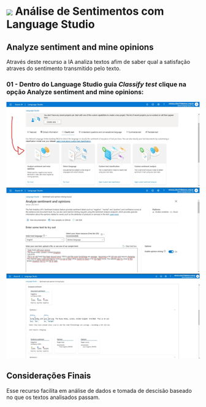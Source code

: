 <h1>
    <a href="https://www.dio.me/">
     <img align="center" width="60px" src="https://hermes.dio.me/lab_projects/badges/dc92e499-6ec6-4c82-af3f-00c40538ca80.png"></a>
    <span> 
Análise de Sentimentos com Language Studio </span>
</h1>

## Analyze sentiment and mine opinions
Através deste recurso a IA analiza textos afim de saber qual a satisfação atraves do sentimento transmitido pelo texto.

### 01 - Dentro do Language Studio guia *Classify test* clique na opção Analyze sentiment and mine opinions:   
<img src="img/01.jpg"> 

<img src="img/02.jpg"> 

<img src="img/03.jpg"> 


## Considerações Finais  

 Esse recurso facilita em análise de dados e tomada de descisão baseado no que os textos analisados passam.
